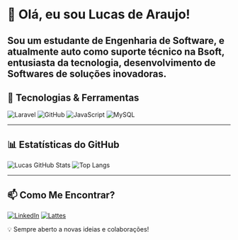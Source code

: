 # 👋 Olá, eu sou Lucas de Araujo!

Sou um estudante de Engenharia de Software, e atualmente auto como suporte técnico na **Bsoft**, entusiasta da tecnologia, desenvolvimento de Softwares de soluções inovadoras.
---

## 🚀 Tecnologias & Ferramentas

![Laravel](https://img.shields.io/badge/Laravel-FF2D20?style=for-the-badge&logo=laravel&logoColor=white)
![GitHub](https://img.shields.io/badge/GitHub-181717?style=for-the-badge&logo=github&logoColor=white)
![JavaScript](https://img.shields.io/badge/JavaScript-F7DF1E?style=for-the-badge&logo=javascript&logoColor=black)
![MySQL](https://img.shields.io/badge/MySQL-005C84?style=for-the-badge&logo=mysql&logoColor=white)

---

## 📊 Estatísticas do GitHub

![Lucas GitHub Stats](https://github-readme-stats.vercel.app/api?username=LuquetaW&show_icons=true&theme=dracula)
![Top Langs](https://github-readme-stats.vercel.app/api/top-langs/?username=LuquetaW&layout=compact&theme=dracula)

---

## 📫 Como Me Encontrar?

[![LinkedIn](https://img.shields.io/badge/LinkedIn-blue?style=for-the-badge&logo=linkedin)](https://www.linkedin.com/in/lucaswessendorfdearaujo/)
[![Lattes](https://img.shields.io/badge/Lattes-Science-blue)](http://lattes.cnpq.br/1130766370969527)

💡 Sempre aberto a novas ideias e colaborações!
